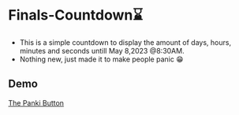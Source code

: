 # Finals-Countdown:hourglass:

- This is a simple countdown to display the amount of days, hours, minutes and seconds untill May 8,2023 @8:30AM. 
- Nothing new, just made it to make people panic :grin:

## Demo

[The Panki Button](https://estif0.github.io/finals-countdown/)
